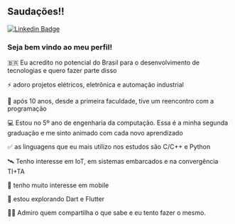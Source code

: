 ## Saudações!!
[![Linkedin Badge](https://img.shields.io/badge/-LinkedIn-blue?style=flat-square&logo=Linkedin&logoColor=white&link=https://www.linkedin.com/in/fabio-machado-b932a476/)](https://www.linkedin.com/in/fabio-machado-b932a476/)
### Seja bem vindo ao meu perfil!

🇧🇷 Eu acredito no potencial do Brasil para o desenvolvimento de tecnologias e quero fazer parte disso

⚡ adoro projetos elétricos, eletrônica e automação industrial

🧡 após 10 anos, desde a primeira faculdade, tive um reencontro com a programação

💻 Estou no 5º ano de engenharia da computação. Essa é a minha segunda graduação e me sinto animado com cada novo aprendizado

✅ as linguagens que eu mais utilizo nos estudos são C/C++ e Python

🛰️ Tenho interesse em IoT, em sistemas embarcados e na convergência TI+TA

📱 tenho muito interesse em mobile

🎯 estou explorando Dart e Flutter

🤝🏽 Admiro quem compartilha o que sabe e eu tento fazer o mesmo.
